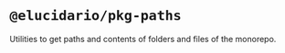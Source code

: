 # `@elucidario/pkg-paths`

Utilities to get paths and contents of folders and files of the monorepo.
